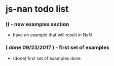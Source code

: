 # js-nan todo list

### () - new examples section
* have an example that will result in NaN

### ( done 09/23/2017 ) - first set of examples
* (done) first set of examples done